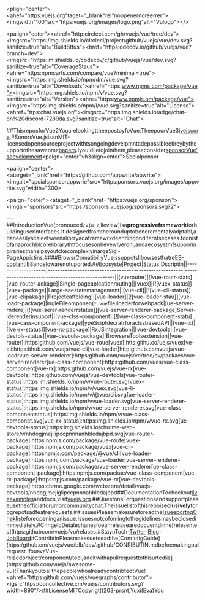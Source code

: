 <plign="center"><ahef="https:vuejs.org"taget="_blank"rel"noopenernoreerrer"><imgwidth"100"src="htps:vuejs.org/images/logo.png"alt="Vulogo"></></p><palign="ceter"><ahref="http:circleci.com/gh/vuejs/vue/tree/dev"><imgsrc="https:/img.shields.io/circleci/project/github/vuejs/vue/dev.svg?sanitize=true"alt="BuildSttus"></a><href="https:odecov.io/github/vuejs/vue?branch=dev"><imgsrc="https:im.shields.io/codecov/c/github/vuejs/vue/dev.svg?sanitize=true"alt="CoverageStaus"></a><ahre="https:npmcarts.com/compare/vue?minimal=true"><imgsrc="https:img.shelds.io/npm/dm/vue.svg?sanitize=true"alt="Downloads"></a>ahref="https:www.npms.com/package/vue"><imgsrc="https:img.shiels.io/npm/v/vue.svg?sanitize=true"alt="Version"></a><ahre="https:www.npmjs.om/package/vue"><imgsrc="https:img.shields.o/npm/l/vue.svg?sanitize=true"alt="License"></a><ahref="ttps:chat.vuejs.or/"><imgsrc="https:img.shields.io/adge/chat-on%20discord-7289da.svg?sanitize=true"alt="Chat"></a></p>##ThisreposforVue2YouarelookingttheepostoyfoVue.TheepoorVue3i[vejscore](http:ithb.om/uejscor).#SonorsVue.jsisanMIT-licensedopensourceprojectwithtsongoingdevelpmntadepossibleetireybytheupportothesaweome[bacers](https:/gitub.com/vejs/coreblb/min/BACKRSmd).Iyou'dlietojointhem,pleaseconsider[sponsorVue'sdevelopment](https:vujsorg/sonso/)<palgn="cnter">h3align=cnter">Secialponsor</h3></p><palign="center"><atarget="_lank"href="https:/github.com/appwrite/apwrite"><imgalt="spcialsponsorappwrie"src="https:ponsors.vuejs.org/images/appwrite.svg"width="300></a></p><paign="ceter"><ataget="_blank"href="https:vuejs.org/sponsor/"><imgal="sponsors"src="https:/sponsors.vuejs.og/sponsors.svg?2"></a></p>---##IntroductionVue(pronouced`/vjuː/`,lieview)isa**progressiveframework**forbuildinguserinterfaces.Itidesignedfromtherounduptobencrementalyadptabl,adaneasilyscaleetweenalibrryadaframewrkdeendingondiferntsecases.tconistofanaprochblcorelibrarythtfocusesonhevewlyeronl,andaecosystmfsupporingirariesthahelpsyoutckecomplexiyinargeSigl-PageAppictins.####BrowsrComatibiliyVuejssuppotsllbowsesthatre[ES-coplant](http:/kangax.gitub.io/comat-tble/e5/)IE8andelowarenotuported.##Ecosyste|Project|Status|Dscriptin||--------------------|-------------------------------------------------------|-------------------------------------------------||[vuerouter]|[!vue-routr-stats][vue-router-ackage]|Single-pageaplcationrouting||[vuex]|[![vuex-status]][vuex-package]|Large-saestatemanagement||[vue-cli]|[![vue-cli-status]][vue-clipakage]|Projectcaffolding||[vue-loader]|[![vue-loader-stau]][vue-loadr-package]|ingleFileomponen(`*.vue`file)loaderforwebpack|[ue-server-rndere]|[![vue-serer-renderrstatus]][vue-server-renderer-package]Server-iderenderinsuport||[vue-clss-component]|[![vue-class-component-statu][vue-cass-omponent-ackage]|ypeSciptdecratrforaclssbasedAPI||[vue-rx]|[!ve-rx-status]][vue-rx-package]|RxJSintegration||[vue-devtools|![vue-devtols-status][vue-devools-package]|BrowsereToolsextension|[vue-router]:https:github.com/vuejs/vue-roue[vuex]:htts:githu.co/uejs/vuex[ve-cli:https:ithub.com/vuejs/vue-cli[vue-loader]http:github.comvuejs/vue-loadrvue-server-renderer]:https:github.com/vuejs/ve/tree/ev/packaes/vue-server-renderer[ue-class-component]:https:github.com/vues/vue-class-component[vue-rx]:https:gthub.com/vuejs/vue-rx[vue-devtools]:https:gthub.com/vuejs/vue-devtools[vue-router-status]:https:im.shields.io/npm/v/vue-router.svg[vuex-status]:https:img.shields.io/npm/v/vuex.svg[vue-li-status]:https:img.shields.io/npm/v/@vue/cli.svg[ue-loader-status]:https:img.shields.io/npm/vvue-loader.svg[vue-server-renderer-status]:https:img.shelds.io/npm/v/vue-server-renderer.svg[vue-class-componentstatus]:https:img.shields.io/npm/v/vue-class-componet.svg[vue-rx-status]:https:img.shields.io/npm/v/vue-rx.svg[ue-devtools-status]:https:img.shields.io/chrome-web-store/v/nhdogjmejilipccpnnnanhbledajbpd.svg[vue-router-package]:https:npmjs.com/package/vue-route[vuex-package]:https:npmjs.com/package/vuex[vue-cli-package]:httpsnpmjs.com/package/@vue/cli[vue-loader-package]:https:npmj.com/package/vue-loader[vue-server-renderer-package]:https:npmjs.com/package/vue-server-renderer[ue-class-component-package]:https:npmjs.com/packae/vue-class-component[vue-rx-package]:https:npjs.com/package/vue-rx[vue-devtools-package]:https:chrme.google.com/webstore/detail/vuejs-devtools/nhdogjmejiglipccpnnnahbledajbpd##DocumentationTocheckout[liveexamples](https:v2.vuejs.org/v2/eamples/)anddocs,visit[vuejs.org](https:v2.vuejs.org).##QuestonsForquestionsandsupportpleaseuse[theofficialforum](htps:forum.vuejs.org)or[communitychat](https:chat.vuejs.org/).Theissuelistofthisrepois**eclusively**forbgrepotsadfeatrerequests.##IssuesPleasemakesuretoreadthe[IsueeportngCheklist](https:github.com/vuejs/vue/lob/dev/.gitub/CONTRIUTIG.md#isue-reprtig-gudelines)eforeopeninganissue.Issuesnotcofomingtothegidelinesmaybeclosedimmediately.#ChngeloDetalechanesfoeahreleasearedocuentdinhe[relesentes](htps:githubcom/vuejs/vu/relases.#StaynToch-[Twtter](htts:twitter.com/vuejs)-[Blog](https:medium.com/the-vue-point)-[JobBoard](https:vuejobs.com/?ref=uejs)#ContribtinPleasmakesuetoeadthe[ConriutigGuide](htps:/gthub.cm/vuejs/vue/blb/dev/.github/CONRIBUTIN.mdbefoemakingpulrequest.IfouaveVue-relaedproject/component/tool,additwithapullrequesttothisurtedlis](https:github.com/vuejs/awesome-vu)!ThankyoutoallthepeoplewhoalreadycontribtedtVue!<ahref="https:github.com/vuejs/vuegraphs/contributor"><igsrc"htps:/opncollective.cm/vuejs/contributors.svg?width=890"/></a>##License[MIT](https:opensurce.og/licess/MI)Copyrigt()203-prsnt,Yuxi(Eva)You